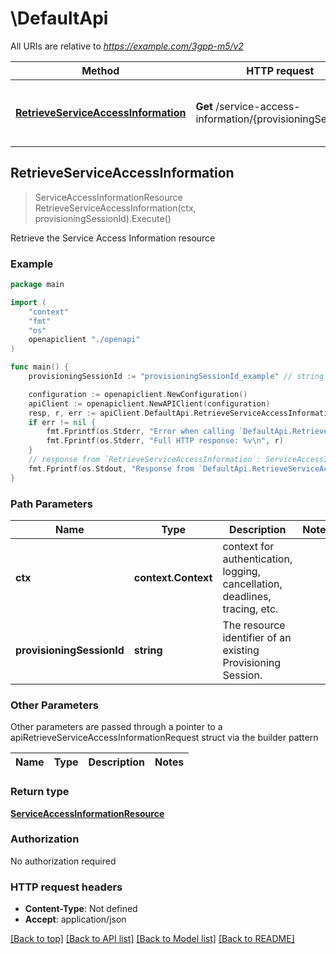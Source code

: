 # \DefaultApi

All URIs are relative to *https://example.com/3gpp-m5/v2*

Method | HTTP request | Description
------------- | ------------- | -------------
[**RetrieveServiceAccessInformation**](DefaultApi.md#RetrieveServiceAccessInformation) | **Get** /service-access-information/{provisioningSessionId} | Retrieve the Service Access Information resource



## RetrieveServiceAccessInformation

> ServiceAccessInformationResource RetrieveServiceAccessInformation(ctx, provisioningSessionId).Execute()

Retrieve the Service Access Information resource

### Example

```go
package main

import (
    "context"
    "fmt"
    "os"
    openapiclient "./openapi"
)

func main() {
    provisioningSessionId := "provisioningSessionId_example" // string | The resource identifier of an existing Provisioning Session.

    configuration := openapiclient.NewConfiguration()
    apiClient := openapiclient.NewAPIClient(configuration)
    resp, r, err := apiClient.DefaultApi.RetrieveServiceAccessInformation(context.Background(), provisioningSessionId).Execute()
    if err != nil {
        fmt.Fprintf(os.Stderr, "Error when calling `DefaultApi.RetrieveServiceAccessInformation``: %v\n", err)
        fmt.Fprintf(os.Stderr, "Full HTTP response: %v\n", r)
    }
    // response from `RetrieveServiceAccessInformation`: ServiceAccessInformationResource
    fmt.Fprintf(os.Stdout, "Response from `DefaultApi.RetrieveServiceAccessInformation`: %v\n", resp)
}
```

### Path Parameters


Name | Type | Description  | Notes
------------- | ------------- | ------------- | -------------
**ctx** | **context.Context** | context for authentication, logging, cancellation, deadlines, tracing, etc.
**provisioningSessionId** | **string** | The resource identifier of an existing Provisioning Session. | 

### Other Parameters

Other parameters are passed through a pointer to a apiRetrieveServiceAccessInformationRequest struct via the builder pattern


Name | Type | Description  | Notes
------------- | ------------- | ------------- | -------------


### Return type

[**ServiceAccessInformationResource**](ServiceAccessInformationResource.md)

### Authorization

No authorization required

### HTTP request headers

- **Content-Type**: Not defined
- **Accept**: application/json

[[Back to top]](#) [[Back to API list]](../README.md#documentation-for-api-endpoints)
[[Back to Model list]](../README.md#documentation-for-models)
[[Back to README]](../README.md)

